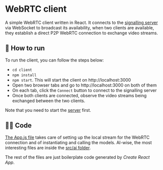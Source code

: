 # WebRTC client

A simple WebRTC client written in React. It connects to the [signalling server](../server/) via WebSocket to broadcast its availability, when two clients are available, they establish a direct P2P WebRTC connection to exchange video streams.

## 🏃 How to run

To run the client, you can follow the steps below:

- `cd client`
- `npm install`
- `npm start`. This will start the client on http://localhost:3000
- Open two browser tabs and go to http://localhost:3000 on both of them
- On each tab, click the `Connect` button to connect to the signalling server
- Once both clients are connected, observe the video streams being exchanged between the two clients.

Note that you need to start the [server](../server/) first.

## 🧑‍💻 Code

[The App.js file](src/App.js) takes care of setting up the local stream for the WebRTC connection and of instantiating and calling the models. AI-wise, the most interesting files are inside the [src/ai folder](src/ai/).

The rest of the files are just boilerplate code generated by *Create React App*.
